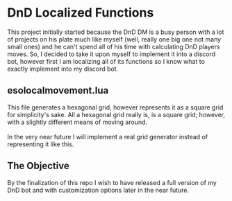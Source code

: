 # DnD Localized Functions
This project initially started because the DnD DM is a busy person with a lot of projects on his plate much like myself (well, really one big one not many small ones) and he can't spend all of his time with calculating DnD players moves. So, I decided to take it upon myself to implement it into a discord bot, however first I am localizing all of its functions so I know what to exactly implement into my discord bot.
## esolocalmovement.lua
This file generates a hexagonal grid, however represents it as a square grid for simplicity's sake. 
All a hexagonal grid really is, is a square grid; however, with a slightly different means of moving around. \
\
In the very near future I will implement a real grid generator instead of representing it like this.
## The Objective
By the finalization of this repo I wish to have released a full version of my DnD bot and with customization options 
later in the near future.
